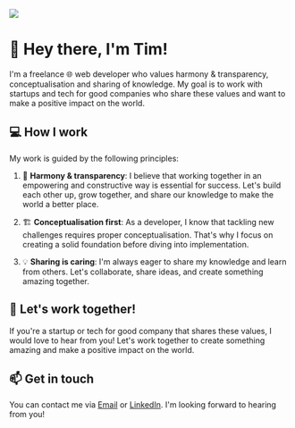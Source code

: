 ![](https://visitcount.itsvg.in/api?id=Tim-Pet&icon=0&color=0)

# 👋 Hey there, I'm Tim!

I'm a freelance 🌐 web developer who values harmony & transparency, conceptualisation and sharing of knowledge. My goal is to work with startups and tech for good companies who share these values and want to make a positive impact on the world. 

## 💻 How I work

My work is guided by the following principles:

1. 🌸 **Harmony & transparency**: I believe that working together in an empowering and constructive way is essential for success. Let's build each other up, grow together, and share our knowledge to make the world a better place.

2. 🏗️ **Conceptualisation first**: As a developer, I know that tackling new challenges requires proper conceptualisation. That's why I focus on creating a solid foundation before diving into implementation.

3. 💡 **Sharing is caring**: I'm always eager to share my knowledge and learn from others. Let's collaborate, share ideas, and create something amazing together.

## 🤝 Let's work together!

If you're a startup or tech for good company that shares these values, I would love to hear from you! Let's work together to create something amazing and make a positive impact on the world.

## 📫 Get in touch

You can contact me via [Email](mailto:tim.petersen1@outlook.de) or [LinkedIn](https://www.linkedin.com/in/tim-petersen-6022121a3/). I'm looking forward to hearing from you!
